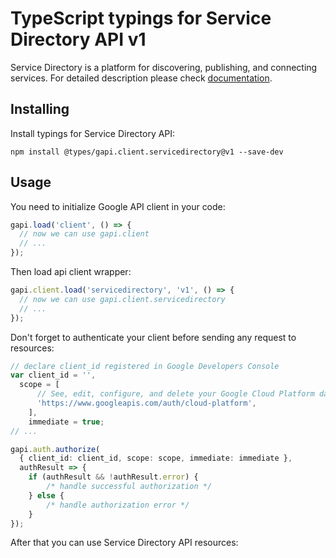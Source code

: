 # TypeScript typings for Service Directory API v1

Service Directory is a platform for discovering, publishing, and connecting services. 
For detailed description please check [documentation](https://cloud.google.com/service-directory).

## Installing

Install typings for Service Directory API:

```
npm install @types/gapi.client.servicedirectory@v1 --save-dev
```

## Usage

You need to initialize Google API client in your code:

```typescript
gapi.load('client', () => {
  // now we can use gapi.client
  // ...
});
```

Then load api client wrapper:

```typescript
gapi.client.load('servicedirectory', 'v1', () => {
  // now we can use gapi.client.servicedirectory
  // ...
});
```

Don't forget to authenticate your client before sending any request to resources:

```typescript
// declare client_id registered in Google Developers Console
var client_id = '',
  scope = [ 
      // See, edit, configure, and delete your Google Cloud Platform data
      'https://www.googleapis.com/auth/cloud-platform',
    ],
    immediate = true;
// ...

gapi.auth.authorize(
  { client_id: client_id, scope: scope, immediate: immediate },
  authResult => {
    if (authResult && !authResult.error) {
        /* handle successful authorization */
    } else {
        /* handle authorization error */
    }
});
```

After that you can use Service Directory API resources:

```typescript
```
